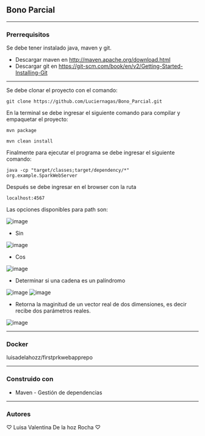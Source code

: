 ## Bono Parcial

* * *
### Prerrequisitos
Se debe tener instalado java, maven y git.
* Descargar maven en  http://maven.apache.org/download.html
* Descargar git en https://git-scm.com/book/en/v2/Getting-Started-Installing-Git

* * *
Se debe clonar el proyecto con el comando:
~~~
git clone https://github.com/Luciernagas/Bono_Parcial.git
~~~
En la terminal se debe ingresar el siguiente comando para compilar y empaquetar el proyecto:
~~~
mvn package
~~~
~~~
mvn clean install
~~~
Finalmente para ejecutar el programa se debe ingresar el siguiente comando:
~~~
java -cp "target/classes;target/dependency/*" org.example.SparkWebServer
~~~
Después se debe ingresar en el browser con la ruta
```
localhost:4567
```
Las opciones disponibles para path son:

![image](https://github.com/Luciernagas/Bono_Parcial/assets/104604359/02e73520-ec86-4f4d-bc49-7626e3debba0)

* Sin

![image](https://github.com/Luciernagas/Bono_Parcial/assets/104604359/47de78e1-7442-4a18-ad27-7f12637ee9ee)


* Cos
  
![image](https://github.com/Luciernagas/Bono_Parcial/assets/104604359/32d3b80d-84e3-44c5-bf91-d86151bf6072)


* Determinar si una cadena es un palíndromo
  
![image](https://github.com/Luciernagas/Bono_Parcial/assets/104604359/c91570bf-8ccd-44c5-b0ce-64516ea17091)
![image](https://github.com/Luciernagas/Bono_Parcial/assets/104604359/6c295134-9626-4513-a323-3dbf0c272213)



* Retorna la maginitud de un vector real de dos dimensiones, es decir recibe dos parámetros reales.
  
![image](https://github.com/Luciernagas/Bono_Parcial/assets/104604359/77e3aa3d-cb0d-4561-8ba7-e4f60a753877)


* * *
### Docker
luisadelahozz/firstprkwebapprepo

* * *
### Construido con
* Maven - Gestión de dependencias

* * *
### Autores
♡ Luisa Valentina De la hoz Rocha ♡
